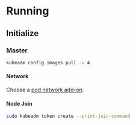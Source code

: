 # Running

## Initialize

### Master

```sh
kubeadm config images pull -v 4
```

#### Network

Choose a [pod network add-on](https://kubernetes.io/docs/setup/independent/create-cluster-kubeadm/#pod-network).

#### Node Join

```sh
sudo kubeadm token create --print-join-command
```
